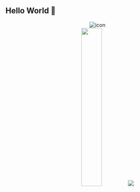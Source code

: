 ## Hello World 👋

<div align='center'>
  <img src="https://capsule-render.vercel.app/api?type=venom&height=300&color=gradient&text=sanglim&textBg=false&fontColor=000000" alt="icon" />
  <div>
    <img src="http://mazassumnida.wtf/api/generate_badge?boj=narrrrrmm" width="33.3%"/>
    <span>&nbsp;&nbsp;</span>
    <img src="https://github-readme-stats.vercel.app/api/top-langs/?username=sanglim00&layout=compact&hide=jupyter%20Notebook,solidity&theme=dracula&langs_count=8" />
  </div>
</div>
